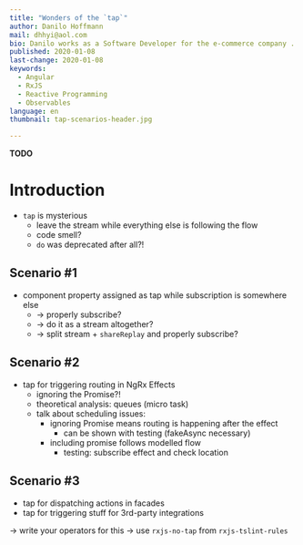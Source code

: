 ```yaml
---
title: "Wonders of the `tap`"
author: Danilo Hoffmann
mail: dhhyi@aol.com
bio: Danilo works as a Software Developer for the e-commerce company ... TODO 
published: 2020-01-08
last-change: 2020-01-08
keywords:
  - Angular
  - RxJS
  - Reactive Programming
  - Observables
language: en
thumbnail: tap-scenarios-header.jpg

---
```


**TODO**

# Introduction

- `tap` is mysterious
  - leave the stream while everything else is following the flow
  - code smell?
  - `do` was deprecated after all?!

## Scenario #1

- component property assigned as tap while subscription is somewhere else
  - -> properly subscribe?
  - -> do it as a stream altogether?
  - -> split stream + `shareReplay` and properly subscribe?

## Scenario #2

- tap for triggering routing in NgRx Effects
  - ignoring the Promise?!
  - theoretical analysis: queues (micro task)
  - talk about scheduling issues:
    - ignoring Promise means routing is happening after the effect
      - can be shown with testing (fakeAsync necessary)
    - including promise follows modelled flow
      - testing: subscribe effect and check location

## Scenario #3

- tap for dispatching actions in facades
- tap for triggering stuff for 3rd-party integrations

-> write your operators for this
-> use `rxjs-no-tap` from `rxjs-tslint-rules`

